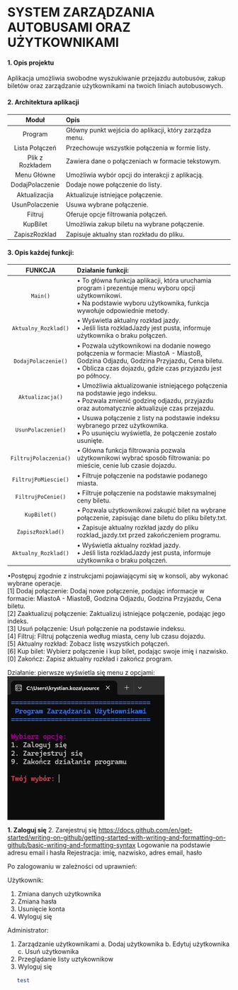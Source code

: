 # SYSTEM ZARZĄDZANIA AUTOBUSAMI ORAZ UŻYTKOWNIKAMI

#### 1. Opis projektu
   Aplikacja umożliwia swobodne wyszukiwanie przejazdu autobusów, zakup biletów oraz zarządzanie użytkownikami na twoich liniach autobusowych.

#### 2. Architektura aplikacji

| Moduł             | Opis                                                                 |
| :---:              |     :---      |
| Program            | Główny punkt wejścia do aplikacji, który zarządza menu.             |
| Lista Połączeń     | Przechowuje wszystkie połączenia w formie listy.                    |
| Plik z Rozkładem   | Zawiera dane o połączeniach w formacie tekstowym.                   |
| Menu Główne        | Umożliwia wybór opcji do interakcji z aplikacją.                    |
| DodajPolaczenie    | Dodaje nowe połączenie do listy.                                    |
| Aktualizacjia      | Aktualizuje istniejące połączenie.                                  |
| UsunPolaczenie     | Usuwa wybrane połączenie.                                           |
| Filtruj            | Oferuje opcje filtrowania połączeń.                                 |
| KupBilet           | Umożliwia zakup biletu na wybrane połączenie.                      |
| ZapiszRozklad      | Zapisuje aktualny stan rozkładu do pliku.                           |


#### 3. Opis każdej funkcji:

| FUNKCJA                | Działanie funkcji:                                                                                                                                                      |
| :---:              |     :---      |
| `Main()`                | • To główna funkcja aplikacji, która uruchamia program i prezentuje menu wyboru opcji użytkownikowi. <br> • Na podstawie wyboru użytkownika, funkcja wywołuje odpowiednie metody. |
| `Aktualny_Rozklad()`    | • Wyświetla aktualny rozkład jazdy. <br> • Jeśli lista rozkladJazdy jest pusta, informuje użytkownika o braku połączeń.                                           |
| `DodajPolaczenie()`     | • Pozwala użytkownikowi na dodanie nowego połączenia w formacie: MiastoA - MiastoB, Godzina Odjazdu, Godzina Przyjazdu, Cena biletu. <br> • Oblicza czas dojazdu, gdzie czas przyjazdu jest po północy. |
| `Aktualizacja()`        | • Umożliwia aktualizowanie istniejącego połączenia na podstawie jego indeksu. <br> • Pozwala zmienić godzinę odjazdu, przyjazdu oraz automatycznie aktualizuje czas przejazdu. |
| `UsunPolaczenie()`      | • Usuwa połączenie z listy na podstawie indeksu wybranego przez użytkownika. <br> • Po usunięciu wyświetla, że połączenie zostało usunięte.                        |
| `FiltrujPolaczenia()`   | • Główna funkcja filtrowania pozwala użytkownikowi wybrać sposób filtrowania: po mieście, cenie lub czasie dojazdu.                                                 |
| `FiltrujPoMiescie()`    | • Filtruje połączenie na podstawie podanego miasta.                                                                                                                  |
| `FiltrujPoCenie()`      | • Filtruje połączenie na podstawie maksymalnej ceny biletu.                                                                                                         |
| `KupBilet()`            | • Pozwala użytkownikowi zakupić bilet na wybrane połączenie, zapisując dane biletu do pliku bilety.txt.                                                             |
| `ZapiszRozklad()`       | • Zapisuje aktualny rozkład jazdy do pliku rozklad_jazdy.txt przed zakończeniem programu.                                                                           |
| `Aktualny_Rozklad()`    | • Wyświetla aktualny rozkład jazdy. <br> • Jeśli lista rozkladJazdy jest pusta, informuje użytkownika o braku połączeń.                                           |

 •Postępuj zgodnie z instrukcjami pojawiającymi się w konsoli, aby wykonać wybrane operacje. <br>
 [1] Dodaj połączenie: Dodaj nowe połączenie, podając informacje w formacie: MiastoA - MiastoB, Godzina Odjazdu, Godzina Przyjazdu, Cena biletu.<br>
 [2] Zaaktualizuj połączenie: Zaktualizuj istniejące połączenie, podając jego indeks.<br>
 [3] Usuń połączenie: Usuń połączenie na podstawie indeksu.<br>
 [4] Filtruj: Filtruj połączenia według miasta, ceny lub czasu dojazdu.<br>
 [5] Aktualny rozkład: Zobacz listę wszystkich połączeń.<br>
 [6] Kup bilet: Wybierz połączenie i kup bilet, podając swoje imię i nazwisko.<br>
 [0] Zakończ: Zapisz aktualny rozkład i zakończ program.<br>
  
Działanie: 
pierwsze wyświetla się menu z opcjami:
<img title="ActivityWatch" src="/1.png" align="center">

**1. Zaloguj się**
2. Zarejestruj się
 https://docs.github.com/en/get-started/writing-on-github/getting-started-with-writing-and-formatting-on-github/basic-writing-and-formatting-syntax
Logowanie na podstawie adresu email i hasła 
Rejestracja: imię, nazwisko, adres email, hasło
 
Po zalogowaniu w zależności od uprawnień:

Użytkownik:
 1. Zmiana danych użytkownika
 2. Zmiana hasła
 3. Usunięcie konta
 9. Wyloguj się
 
 Administrator:
 1. Zarządzanie użytkownikami
    a. Dodaj użytkownika
    b. Edytuj użytkownika
    c. Usuń użytkownika
 2. Przeglądanie listy uztykownikow
 9. Wyloguj się

```ruby
   test
```

